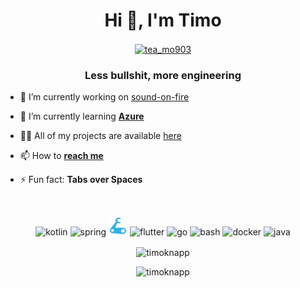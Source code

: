 <h1 align="center">Hi 👋, I'm Timo</h1>

<p align="center">
<a href="https://twitter.com/timoknapp_" target="blank"><img align="center" src="https://cdn.jsdelivr.net/npm/simple-icons@3.0.1/icons/twitter.svg" alt="tea_mo903" height="18" width="18" /></a>
</p>

<h3 align="center">Less bullshit, more engineering</h3>

- 🔭 I’m currently working on [sound-on-fire](https://github.com/timoknapp/sound-on-fire)

- 🌱 I’m currently learning **[Azure](https://github.com/topics/azure)**

- 👨‍💻 All of my projects are available [here](https://timoknapp.github.io)

- 📫 How to **[reach me](https://twitter.com/timoknapp_)**

- ⚡ Fun fact: **Tabs over Spaces**

<br>
<p align="center">
    <img src="https://www.vectorlogo.zone/logos/kotlinlang/kotlinlang-icon.svg" alt="kotlin" width="30" height="30" />
    <img src="https://www.vectorlogo.zone/logos/springio/springio-icon.svg" alt="spring" width="30" height="30" />
    <img src="https://raw.githubusercontent.com/vscode-icons/vscode-icons/master/icons/file_type_bicep.svg" alt="bicep" width="30" height="30" />
    <img src="https://www.vectorlogo.zone/logos/flutterio/flutterio-icon.svg" alt="flutter" width="30" height="30" />
    <img src="https://www.vectorlogo.zone/logos/golang/golang-icon.svg" alt="go" width="30" height="30" />
    <img src="https://www.vectorlogo.zone/logos/gnu_bash/gnu_bash-icon.svg" alt="bash" width="30" height="30" />
    <img src="https://www.vectorlogo.zone/logos/docker/docker-icon.svg" alt="docker" width="30" height="30" />
    <img src="https://www.vectorlogo.zone/logos/java/java-icon.svg" alt="java" width="30" height="30" />
</p>

<p align="center">
    <!-- dark, radical, merko, gruvbox, tokyonight, onedark, cobalt, synthwave, highcontrast, dracula -->
    <!--<img align="left" src="https://github-readme-stats.vercel.app/api/top-langs/?username=timoknapp&layout=compact&hide=html" alt="timoknapp" />-->
    <img align="center" src="https://github-readme-stats-timoknapp.vercel.app/api?username=timoknapp&show_icons=true&theme=dark&count_private=true" alt="timoknapp" />
</p>
<p align="center"> <img src="https://komarev.com/ghpvc/?username=timoknapp" alt="timoknapp" /> </p>
